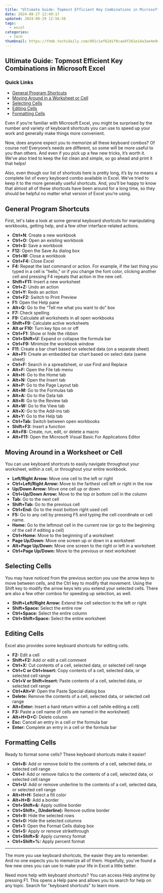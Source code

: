 ```yaml
---
title: "Ultimate Guide: Topmost Efficient Key Combinations in Microsoft Excel"
date: 2024-08-27 12:49:17
updated: 2024-08-29 12:56:56
tags:
  - excel
categories:
  - tech
thumbnail: https://thmb.techidaily.com/891c1ef62d1f0cae8f261e14a3ae4e9d18efe066afd0af7e2373c813aa6b6f85.jpg
---
```


## Ultimate Guide: Topmost Efficient Key Combinations in Microsoft Excel

### Quick Links

* [General Program Shortcuts](https://youtube-web.techidaily.com/024-approved-navigating-youtube-markets-the-quest-for-a-targeted-niche/)
* [Moving Around in a Worksheet or Cell](https://youtube-sure.techidaily.com/ed-in-2024-revolutionize-viewing-with-these-6-ultimate-youtube-shorts-downloader-apps/)
* [Selecting Cells](https://some-tips.techidaily.com/in-2024-superior-frameworks-for-zooid-creation/)
* [Editing Cells](https://facebook-video-share.techidaily.com/in-2024-youtubes-monetary-system-monthly-or-quarterly/)
* [Formatting Cells](https://techno-recovery.techidaily.com/decode-and-conquer-expert-techniques-to-tackle-stop-0x0000007b-blue-screen-dilemma/)

 Even if you’re familiar with Microsoft Excel, you might be surprised by the number and variety of keyboard shortcuts you can use to speed up your work and generally make things more convenient.

 Now, does anyone expect you to memorize all these keyboard combos? Of course not! Everyone’s needs are different, so some will be more useful to you than others. And even if you pick up a few new tricks, it’s worth it. We’ve also tried to keep the list clean and simple, so go ahead and print it that helps!

 Also, even though our list of shortcuts here is pretty long, it’s by no means a complete list of every keyboard combo available in Excel. We’ve tried to keep it to the more generally useful shortcuts. And, you’ll be happy to know that almost all of these shortcuts have been around for a long time, so they should be helpful no matter what version of Excel you’re using.

##  General Program Shortcuts

 First, let's take a look at some general keyboard shortcuts for manipulating workbooks, getting help, and a few other interface-related actions.

* **Ctrl+N**: Create a new workbook
* **Ctrl+O:** Open an existing workbook
* **Ctrl+S:** Save a workbook
* **F12:** Open the Save As dialog box
* **Ctrl+W:** Close a workbook
* **Ctrl+F4:** Close Excel
* **F4:** Repeat the last command or action. For example, if the last thing you typed in a cell is "hello," or if you change the font color, clicking another cell and pressing F4 repeats that action in the new cell.
* **Shift+F11:** Insert a new worksheet
* **Ctrl+Z:** Undo an action
* **Ctrl+Y:** Redo an action
* **Ctrl+F2:** Switch to Print Preview
* **F1:** Open the Help pane
* **Alt+Q:** Go to the “Tell me what you want to do” box
* **F7:** Check spelling
* **F9:** Calculate all worksheets in all open workbooks
* **Shift+F9:** Calculate active worksheets
* **Alt or F10:** Turn key tips on or off
* **Ctrl+F1:** Show or hide the ribbon
* **Ctrl+Shift+U:** Expand or collapse the formula bar
* **Ctrl+F9:** Minimize the workbook window
* **F11**: Create a bar chart based on selected data (on a separate sheet)
* **Alt+F1:** Create an embedded bar chart based on select data (same sheet)
* **Ctrl+F:** Search in a spreadsheet, or use Find and Replace
* **Alt+F:** Open the File tab menu
* **Alt+H:** Go to the Home tab
* **Alt+N:** Open the Insert tab
* **Alt+P:** Go to the Page Layout tab
* **Alt+M:** Go to the Formulas tab
* **Alt+A:** Go to the Data tab
* **Alt+R:** Go to the Review tab
* **Alt+W:** Go to the View tab
* **Alt+X:** Go to the Add-ins tab
* **Alt+Y:** Go to the Help tab
* **Ctrl+Tab:** Switch between open workbooks
* **Shift+F3:** Insert a function
* **Alt+F8:** Create, run, edit, or delete a macro
* **Alt+F11:** Open the Microsoft Visual Basic For Applications Editor

##  Moving Around in a Worksheet or Cell

 You can use keyboard shortcuts to easily navigate throughout your worksheet, within a cell, or throughout your entire workbook.

* **Left/Right Arrow:** Move one cell to the left or right
* **Ctrl+Left/Right Arrow:** Move to the farthest cell left or right in the row
* **Up/Down Arrow:** Move one cell up or down
* **Ctrl+Up/Down Arrow:** Move to the top or bottom cell in the column
* **Tab:** Go to the next cell
* **Shift+Tab:** Go to the previous cell
* **Ctrl+End:** Go to the most bottom right used cell
* **F5:** Go to any cell by pressing F5 and typing the cell coordinate or cell name.
* **Home:** Go to the leftmost cell in the current row (or go to the beginning of the cell if editing a cell)
* **Ctrl+Home:** Move to the beginning of a worksheet
* **Page Up/Down:** Move one screen up or down in a worksheet
* **Alt+Page Up/Down:** Move one screen to the right or left in a worksheet
* **Ctrl+Page Up/Down:** Move to the previous or next worksheet

##  Selecting Cells

 You may have noticed from the previous section you use the arrow keys to move between cells, and the Ctrl key to modify that movement. Using the Shift key to modify the arrow keys lets you extend your selected cells. There are also a few other combos for speeding up selection, as well.

* **Shift+Left/Right Arrow:** Extend the cell selection to the left or right
* **Shift+Space:** Select the entire row
* **Ctrl+Space:** Select the entire column
* **Ctrl+Shift+Space:** Select the entire worksheet

##  Editing Cells

 Excel also provides some keyboard shortcuts for editing cells.

* **F2:** Edit a cell
* **Shift+F2:** Add or edit a cell comment
* **Ctrl+X:** Cut contents of a cell, selected data, or selected cell range
* **Ctrl+C or Ctrl+Insert:** Copy contents of a cell, selected data, or selected cell range
* **Ctrl+V or Shift+Insert:** Paste contents of a cell, selected data, or selected cell range
* **Ctrl+Alt+V:** Open the Paste Special dialog box
* **Delete:** Remove the contents of a cell, selected data, or selected cell range
* **Alt+Enter:** Insert a hard return within a cell (while editing a cell)
* **F3:** Paste a cell name (if cells are named in the worksheet)
* **Alt+H+D+C:** Delete column
* **Esc:** Cancel an entry in a cell or the formula bar
* **Enter:** Complete an entry in a cell or the formula bar

##  Formatting Cells

 Ready to format some cells? These keyboard shortcuts make it easier!

* **Ctrl+B:** Add or remove bold to the contents of a cell, selected data, or selected cell range
* **Ctrl+I:** Add or remove italics to the contents of a cell, selected data, or selected cell range
* **Ctrl+U:** Add or remove underline to the contents of a cell, selected data, or selected cell range
* **Alt+H+H:** Select a fill color
* **Alt+H+B:** Add a border
* **Ctrl+Shift+&:** Apply outline border
* **Ctrl+Shift+\_ (Underline):** Remove outline border
* **Ctrl+9:** Hide the selected rows
* **Ctrl+0:** Hide the selected columns
* **Ctrl+1:** Open the Format Cells dialog box
* **Ctrl+5:** Apply or remove strikethrough
* **Ctrl+Shift+$:** Apply currency format
* **Ctrl+Shift+%:** Apply percent format

---

 The more you use keyboard shortcuts, the easier they are to remember. And no one expects you to memorize all of them. Hopefully, you've found a few new ones you can use to make your life in Excel a little better.

 Need more help with keyboard shortcuts? You can access Help anytime by pressing F1\. This opens a Help pane and allows you to search for help on any topic. Search for "keyboard shortcuts" to learn more.

<ins class="adsbygoogle"
     style="display:block"
     data-ad-format="autorelaxed"
     data-ad-client="ca-pub-7571918770474297"
     data-ad-slot="1223367746"></ins>



<ins class="adsbygoogle"
     style="display:block"
     data-ad-client="ca-pub-7571918770474297"
     data-ad-slot="8358498916"
     data-ad-format="auto"
     data-full-width-responsive="true"></ins>
